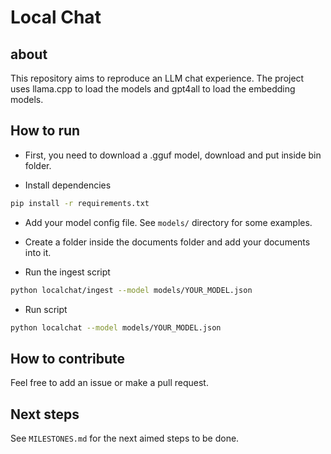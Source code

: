 # Local Chat

## about
This repository aims to reproduce an LLM chat experience.
The project uses llama.cpp to load the models and gpt4all to load the embedding models.


## How to run
- First, you need to download a .gguf model, download and put inside bin folder.

- Install dependencies
```sh
pip install -r requirements.txt
```

- Add your model config file. See `models/` directory for some examples.

- Create a folder inside the documents folder and add your documents into it.

- Run the ingest script
```sh
python localchat/ingest --model models/YOUR_MODEL.json
```

- Run script
```sh
python localchat --model models/YOUR_MODEL.json
```

## How to contribute
Feel free to add an issue or make a pull request.


## Next steps
See `MILESTONES.md` for the next aimed steps to be done.
